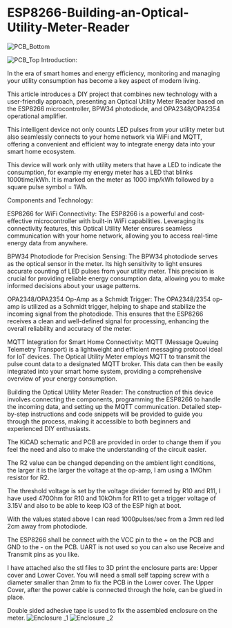 # ESP8266-Building-an-Optical-Utility-Meter-Reader
![PCB_Bottom](https://github.com/gvi70000/ESP8266-Building-an-Optical-Utility-Meter-Reader/assets/248221/f64e4562-4cf8-498c-91a5-36396601064c)

![PCB_Top](https://github.com/gvi70000/ESP8266-Building-an-Optical-Utility-Meter-Reader/assets/248221/1e3faf1f-f343-4d21-a392-6de393a19b5c)
Introduction:

In the era of smart homes and energy efficiency, monitoring and managing your utility consumption has become a key aspect of modern living.

This article introduces a DIY project that combines new technology with a user-friendly approach, presenting an Optical Utility Meter Reader based on the ESP8266 microcontroller, BPW34 photodiode, and OPA2348/OPA2354 operational amplifier.

This intelligent device not only counts LED pulses from your utility meter but also seamlessly connects to your home network via WiFi and MQTT, offering a convenient and efficient way to integrate energy data into your smart home ecosystem.

This device will work only with utility meters that have a LED to indicate the consumption, for example my energy meter has a LED that blinks 1000time/kWh. It is marked on the meter as 1000 imp/kWh followed by a square pulse symbol = 1Wh.

Components and Technology:


ESP8266 for WiFi Connectivity: The ESP8266 is a powerful and cost-effective microcontroller with built-in WiFi capabilities. Leveraging its connectivity features, this Optical Utility Meter ensures seamless communication with your home network, allowing you to access real-time energy data from anywhere.

BPW34 Photodiode for Precision Sensing: The BPW34 photodiode serves as the optical sensor in the meter. Its high sensitivity to light ensures accurate counting of LED pulses from your utility meter. This precision is crucial for providing reliable energy consumption data, allowing you to make informed decisions about your usage patterns.

OPA2348/OPA2354 Op-Amp as a Schmidt Trigger: The OPA2348/2354 op-amp is utilized as a Schmidt trigger, helping to shape and stabilize the incoming signal from the photodiode. This ensures that the ESP8266 receives a clean and well-defined signal for processing, enhancing the overall reliability and accuracy of the meter.

MQTT Integration for Smart Home Connectivity: MQTT (Message Queuing Telemetry Transport) is a lightweight and efficient messaging protocol ideal for IoT devices. The Optical Utility Meter employs MQTT to transmit the pulse count data to a designated MQTT broker. This data can then be easily integrated into your smart home system, providing a comprehensive overview of your energy consumption.

Building the Optical Utility Meter Reader: The construction of this device involves connecting the components, programming the ESP8266 to handle the incoming data, and setting up the MQTT communication. Detailed step-by-step instructions and code snippets will be provided to guide you through the process, making it accessible to both beginners and experienced DIY enthusiasts.

The KiCAD schematic and PCB are provided in order to change them if you feel the need and also to make the understanding of the circuit easier.

The R2 value can be changed depending on the ambient light conditions, the larger it is the larger the voltage at the op-amp, I am using a 1MOhm resistor for R2.

The threshold voltage is set by the voltage divider formed by R10 and R11, I have used 470Ohm for R10 and 10kOhm for R11 to get a trigger voltage of 3.15V and also to be able to keep IO3 of the ESP high at boot.

With the values stated above I can read 1000pulses/sec from a 3mm red led 2cm away from photodiode.

The ESP8266 shall be connect with the VCC pin to the + on the PCB and GND to the - on the PCB. UART is not used so you can also use Receive and Transmit pins as you like.

I have attached also the stl files to 3D print the enclosure parts are: Upper cover and Lower Cover. You will need a small self tapping screw with a diameter smaller than 2mm to fix the PCB in the Lower cover. The Upper Cover, after the power cable is connected through the hole, can be glued in place.

Double sided adhesive tape is used to fix the assembled enclosure on the meter.
![Enclosure _1](https://github.com/gvi70000/ESP8266-Building-an-Optical-Utility-Meter-Reader/assets/248221/af06db09-3dfa-4cad-b613-ba467763b9ee)
![Enclosure _2](https://github.com/gvi70000/ESP8266-Building-an-Optical-Utility-Meter-Reader/assets/248221/402e7fb1-e769-424c-91fe-274e9be18a09)
